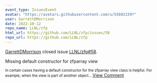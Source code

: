 ```yaml
---
event_type: IssuesEvent
avatar: "https://avatars.githubusercontent.com/u/55602159?"
user: GarrettDMorrison
date: 2022-10-12
repo_name: LLNL/zfp
html_url: https://github.com/LLNL/zfp/issues/58
repo_url: https://github.com/LLNL/zfp
---
```


<a href='https://github.com/GarrettDMorrison' target='_blank'>GarrettDMorrison</a> closed issue <a href='https://github.com/LLNL/zfp/issues/58' target='_blank'>LLNL/zfp#58</a>.

<p>Missing default constructor for zfparray view</p><small>In certain cases having a default constructor for the zfparray view class is helpful. For example, when the view is part of another object....</small><a href='https://github.com/LLNL/zfp/issues/58' target='_blank'>View Comment</a>